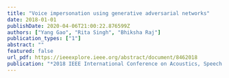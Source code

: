 ```yaml
---
title: "Voice impersonation using generative adversarial networks"
date: 2018-01-01
publishDate: 2020-04-06T21:00:22.876599Z
authors: ["Yang Gao", "Rita Singh", "Bhiksha Raj"]
publication_types: ["1"]
abstract: ""
featured: false
url_pdf: https://ieeexplore.ieee.org/abstract/document/8462018
publication: "*2018 IEEE International Conference on Acoustics, Speech and Signal Processing (ICASSP)*"
---
```


